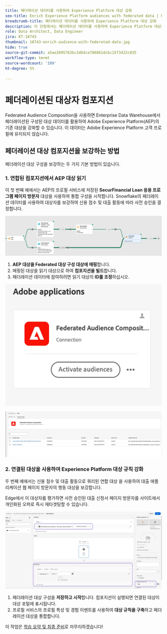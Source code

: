 ```yaml
---
title: 페더레이션 데이터를 사용하여 Experience Platform 대상 강화
seo-title: Enrich Experience Platform audiences with federated data | Unlock cross-channel insights with Federated Audience Composition
breadcrumb-title: 페더레이션 데이터를 사용하여 Experience Platform 대상 강화
description: 이 단원에서는 페더레이션 데이터를 사용하여 Experience Platform 대상을 보강합니다.
role: Data Architect, Data Engineer
jira: KT-18743
thumbnail: 18743-enrich-audience-with-federated-data.jpg
hide: true
source-git-commit: a5ae2695763bc3d6dce786861dcbc15f3422c035
workflow-type: tm+mt
source-wordcount: '289'
ht-degree: 5%

---
```



# 페더레이션된 대상자 컴포지션

Federated Audience Composition을 사용하면 Enterprise Data Warehouse에서 페더레이션된 구성된 대상 데이터를 활용하여 Adobe Experience Platform(AEP)의 기존 대상을 강화할 수 있습니다. 이 데이터는 Adobe Experience Platform 고객 프로필에 유지되지 않습니다.

## 페더레이션 대상 컴포지션을 보강하는 방법

페더레이션 대상 구성을 보강하는 두 가지 기본 방법이 있습니다.

### &#x200B;1. 연합된 컴포지션에서 AEP 대상 읽기

이 첫 번째 예에서는 AEP의 프로필 서비스에 저장된 **SecurFinancial Loan 응용 프로그램 페이지 방문자** 대상을 사용하여 통합 구성을 시작합니다. Snowflake의 페더레이션 데이터를 사용하여 대상자를 보강하여 신용 점수 및 대출 활동에 따라 사전 승인을 결정합니다.

![federated-composition-example](assets/snowflake-preapproval.png)

1. **AEP 대상을 Federated 대상 구성 대상에 매핑**&#x200B;합니다.
2. 매핑된 대상을 읽기 대상으로 하여 **컴포지션을 빌드**&#x200B;합니다.
3. 페더레이션 데이터에 참여하려면 읽기 대상의 **ID를 조정**&#x200B;하십시오.

![federated-method-1-1](assets/federated-method-1-1.png)

![federated-method-1-2](assets/federated-method-1-2.png)

### &#x200B;2. 연결된 대상을 사용하여 Experience Platform 대상 규칙 강화

두 번째 예에서는 신용 점수 및 대출 활동으로 쿼리된 연합 대상 을 사용하여 대출 애플리케이션 웹 페이지 방문자의 행동 대상을 보강합니다.

Edge에서 이 대상자를 평가하면 사전 승인된 대출 신청서 페이지 방문자를 사이트에서 개인화된 오퍼로 즉시 재타겟팅할 수 있습니다.

![edge-audience-enrich](assets/edge-audience-enrich.png)

1. 페더레이션 대상 구성을 **저장하고 시작**&#x200B;합니다. 컴포지션이 실행되면 연결된 대상이 대상 포털에 표시됩니다.
2. 프로필 서비스의 프로필 특성 및 경험 이벤트를 사용하여 **대상 규칙을 구축**&#x200B;하고 페더레이션 대상을 통합합니다.

이 작업은 [학습 요약 및 최종 준비](conclusion.md)로 마무리하겠습니다!
